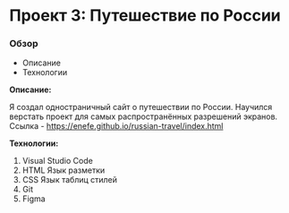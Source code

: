 # Проект 3: Путешествие по России

### Обзор
* Описание
* Технологии

**Описание:**

Я создал одностраничный сайт о путешествии по России.
Научился верстать проект для самых распространённых разрешений экранов.
Ссылка - https://enefe.github.io/russian-travel/index.html 

**Технологии:**
1. Visual Studio Code
2. HTML Язык разметки
3. CSS Язык таблиц стилей
4. Git
5. Figma
